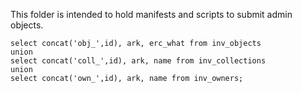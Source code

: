 This folder is intended to hold manifests and scripts to submit admin objects.

```
select concat('obj_',id), ark, erc_what from inv_objects
union
select concat('coll_',id), ark, name from inv_collections
union
select concat('own_',id), ark, name from inv_owners;
```
